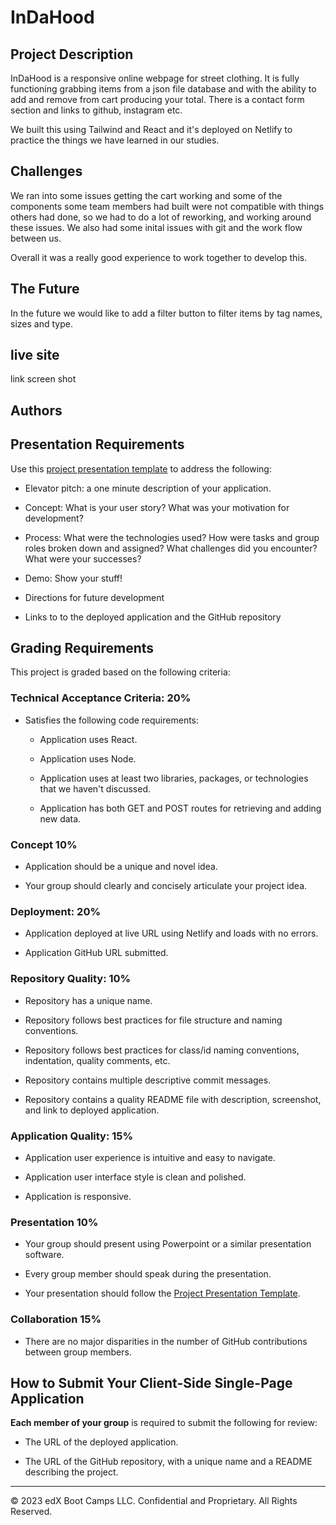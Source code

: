 # InDaHood

## Project Description

InDaHood is a responsive online webpage for street clothing. It is fully functioning grabbing items from a json file database and with the ability to add and remove from cart producing your total. There is a contact form section and links to github, instagram etc.  

We built this using Tailwind and React and it's deployed on Netlify to practice the things we have learned in our studies.


## Challenges

We ran into some issues getting the cart working and some of the components some team members had built were not compatible with things others had done, so we had to do a lot of reworking, and working around these issues. We also had some inital issues with git and the work flow between us.

Overall it was a really good experience to work together to develop this.

## The Future

In the future we would like to add a filter button to filter items by tag names, sizes and type.

## live site
link
screen shot

## Authors

## Presentation Requirements

Use this [project presentation template](https://docs.google.com/presentation/d/1_u8TKy5zW5UlrVQVnyDEZ0unGI2tjQPDEpA0FNuBKAw/edit?usp=sharing) to address the following: 

* Elevator pitch: a one minute description of your application.

* Concept: What is your user story? What was your motivation for development?

* Process: What were the technologies used? How were tasks and group roles broken down and assigned? What challenges did you encounter? What were your successes?

* Demo: Show your stuff!

* Directions for future development

* Links to to the deployed application and the GitHub repository


## Grading Requirements

This project is graded based on the following criteria:

### Technical Acceptance Criteria: 20%

* Satisfies the following code requirements:

  * Application uses React.
  
  * Application uses Node.
  
  * Application uses at least two libraries, packages, or technologies that we haven't discussed.

  * Application has both GET and POST routes for retrieving and adding new data.

### Concept 10%

* Application should be a unique and novel idea.

* Your group should clearly and concisely articulate your project idea.

### Deployment: 20%

* Application deployed at live URL using Netlify and loads with no errors.

* Application GitHub URL submitted.

### Repository Quality: 10%

* Repository has a unique name.

* Repository follows best practices for file structure and naming conventions.

* Repository follows best practices for class/id naming conventions, indentation, quality comments, etc.

* Repository contains multiple descriptive commit messages.

* Repository contains a quality README file with description, screenshot, and link to deployed application.

### Application Quality: 15%

* Application user experience is intuitive and easy to navigate.

* Application user interface style is clean and polished.

* Application is responsive.

### Presentation 10%

* Your group should present using Powerpoint or a similar presentation software.

* Every group member should speak during the presentation.

* Your presentation should follow the [Project Presentation Template](https://docs.google.com/presentation/d/10QaO9KH8HtUXj__81ve0SZcpO5DbMbqqQr4iPpbwKks/edit?usp=sharing).

### Collaboration 15%

* There are no major disparities in the number of GitHub contributions between group members.

## How to Submit Your Client-Side Single-Page Application

**Each member of your group** is required to submit the following for review:

* The URL of the deployed application.

* The URL of the GitHub repository, with a unique name and a README describing the project.

---
© 2023 edX Boot Camps LLC. Confidential and Proprietary. All Rights Reserved.
